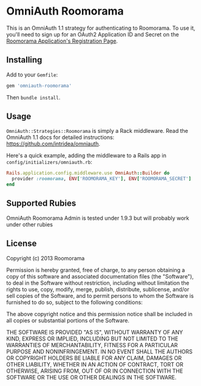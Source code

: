 # OmniAuth Roomorama

This is an OmniAuth 1.1 strategy for authenticating to Roomorama. To
use it, you'll need to sign up for an OAuth2 Application ID and Secret
on the [Roomorama Application's Registration Page](https://roomorama.com/oauth_clients/new).

## Installing

Add to your `Gemfile`:

```ruby
gem 'omniauth-roomorama'
```

Then `bundle install`.

## Usage

`OmniAuth::Strategies::Roomorama` is simply a Rack middleware. Read the OmniAuth 1.1 docs for detailed instructions: https://github.com/intridea/omniauth.

Here's a quick example, adding the middleware to a Rails app in `config/initializers/omniauth.rb`:

```ruby
Rails.application.config.middleware.use OmniAuth::Builder do
  provider :roomorama, ENV['ROOMORAMA_KEY'], ENV['ROOMORAMA_SECRET']
end
```

## Supported Rubies

OmniAuth Roomorama Admin is tested under 1.9.3 but will probably work under other rubies

## License

Copyright (c) 2013 Roomorama

Permission is hereby granted, free of charge, to any person obtaining a copy of this software and associated documentation files (the "Software"), to deal in the Software without restriction, including without limitation the rights to use, copy, modify, merge, publish, distribute, sublicense, and/or sell copies of the Software, and to permit persons to whom the Software is furnished to do so, subject to the following conditions:

The above copyright notice and this permission notice shall be included in all copies or substantial portions of the Software.

THE SOFTWARE IS PROVIDED "AS IS", WITHOUT WARRANTY OF ANY KIND, EXPRESS OR IMPLIED, INCLUDING BUT NOT LIMITED TO THE WARRANTIES OF MERCHANTABILITY, FITNESS FOR A PARTICULAR PURPOSE AND NONINFRINGEMENT. IN NO EVENT SHALL THE AUTHORS OR COPYRIGHT HOLDERS BE LIABLE FOR ANY CLAIM, DAMAGES OR OTHER LIABILITY, WHETHER IN AN ACTION OF CONTRACT, TORT OR OTHERWISE, ARISING FROM, OUT OF OR IN CONNECTION WITH THE SOFTWARE OR THE USE OR OTHER DEALINGS IN THE SOFTWARE.